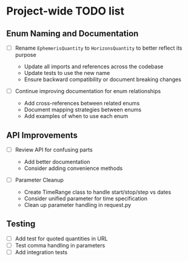 # Project-wide TODO list

## Enum Naming and Documentation

- [ ] Rename `EphemerisQuantity` to `HorizonsQuantity` to better reflect its purpose
  - Update all imports and references across the codebase
  - Update tests to use the new name
  - Ensure backward compatibility or document breaking changes

- [ ] Continue improving documentation for enum relationships
  - Add cross-references between related enums
  - Document mapping strategies between enums
  - Add examples of when to use each enum

## API Improvements

- [ ] Review API for confusing parts
  - Add better documentation
  - Consider adding convenience methods

- [ ] Parameter Cleanup
  - Create TimeRange class to handle start/stop/step vs dates
  - Consider unified parameter for time specification
  - Clean up parameter handling in request.py

## Testing

- [ ] Add test for quoted quantities in URL
- [ ] Test comma handling in parameters
- [ ] Add integration tests
